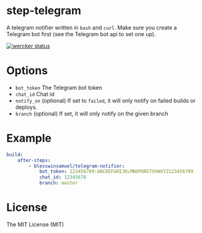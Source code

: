 # step-telegram

A telegram notifier written in `bash` and `curl`. Make sure you create a Telegram
bot first (see the Telegram bot api to set one up).

[![wercker status](https://app.wercker.com/status/654399baedda7da5b236e4de6aca1231/s "wercker status")](https://app.wercker.com/project/bykey/654399baedda7da5b236e4de6aca1231)

# Options

- `bot_token` The Telegram bot token
- `chat_id` Chat id
- `notify_on` (optional) If set to `failed`, it will only notify on failed
builds or deploys.
- `branch` (optional) If set, it will only notify on the given branch


# Example

```yaml
build:
    after-steps:
        - blesswinsamuel/telegram-notifier:
            bot_token: 123456789:ABCDEFGHIJKLMNOPQRSTUVWXYZ123456789
            chat_id: 12345678
            branch: master
```

# License

The MIT License (MIT)
